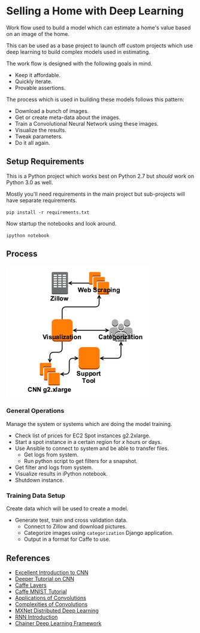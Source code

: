# Selling a Home with Deep Learning

Work flow used to build a model which can estimate a home's value based on an image of the home.

This can be used as a base project to launch off custom projects which use deep learning to build complex models used in estimating.

The work flow is designed with the following goals in mind.

* Keep it affordable.
* Quickly iterate.
* Provable assertions.

The process which is used in building these models follows this pattern:

* Download a bunch of images.
* Get or create meta-data about the images.
* Train a Convolutional Neural Network using these images.
* Visualize the results.
* Tweak parameters.
* Do it all again.

## Setup Requirements

This is a Python project which works best on Python 2.7 but *should* work on Python 3.0 as well.

Mostly you'll need requirements in the main project but sub-projects will have separate requirements.

`pip install -r requirements.txt`

Now startup the notebooks and look around.

`ipython notebook`

## Process

![General Architecture](./docs/images/general-layout.png?raw=true "General Architecture")

### General Operations

Manage the system or systems which are doing the model training.

* Check list of prices for EC2 Spot instances g2.2xlarge.
* Start a spot instance in a certain region for _x_ hours or days.
* Use Ansible to connect to system and be able to transfer files.
  * Get logs from system.
  * Run python script to get filters for a snapshot.
* Get filter and logs from system.
* Visualize results in iPython notebook.
* Shutdown instance.


### Training Data Setup

Create data which will be used to create a model.

* Generate test, train and cross validation data.
  * Connect to Zillow and download pictures.
  * Categorize images using `categorization` Django application.
  * Output in a format for Caffe to use.


## References

* [Excellent Introduction to CNN](https://www.youtube.com/watch?v=bEUX_56Lojc)
* [Deeper Tutorial on CNN](http://cs231n.github.io/convolutional-networks/)
* [Caffe Layers](http://caffe.berkeleyvision.org/tutorial/layers.html)
* [Caffe MNIST Tutorial](http://caffe.berkeleyvision.org/gathered/examples/mnist.html)
* [Applications of Convolutions](https://en.wikipedia.org/wiki/Convolution#Applications)
* [Complexities of Convolutions](https://github.com/Yangqing/caffe/wiki/Convolution-in-Caffe:-a-memo)
* [MXNet Distributed Deep Learning](https://github.com/dmlc/mxnet)
* [RNN Introduction](http://www.wildml.com/2015/09/recurrent-neural-networks-tutorial-part-1-introduction-to-rnns/)
* [Chainer Deep Learning Framework](http://chainer.org/)
